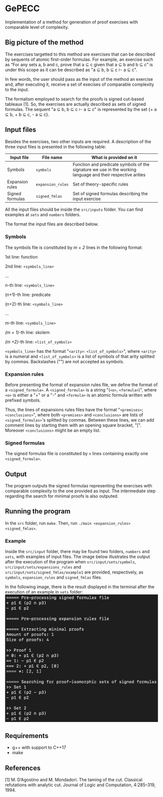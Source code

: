 # GePECC

Implementation of a method for generation of proof exercises with comparable level of complexity.

## Big picture of the method

The exercises targetted to this method are exercises that can be described by sequents of atomic first-order formulas. For example, an exercise such as “For any sets a, b and c, prove that a ⊆ c given that a ⊆ b and b ⊆ c” is under this scope as it can be described as "a ⊆ b, b ⊆ c ⊢ a ⊆ c".

In few words, the user should pass as the input of the method an exercise and, after executing it, receive a set of execises of comparable complexity to the input.

The formalism employed to search for the proofs is signed cut-based tableaux [1]. So, the exercises are actually described as sets of signed formulas. The sequent "a ⊆ b, b ⊆ c ⊢ a ⊆ c" is represented by the set {+ a ⊆ b, + b ⊆ c, - a ⊆ c}.

## Input files

Besides the exercises, two other inputs are required. A description of the three input files is presented in the following table:

| Input file | File name | What is provided on it
|--|--|--|
| Symbols | `symbols` | Function and predicate symbols of the signature we use in the working language and their respective arities |
| Expansion rules | `expansion_rules` | Set of theory-specific rules |
| Signed formulas | `signed_fmlas` | Set of signed formulas describing the input exercise |

All the input files should be inside the `src/inputs` folder. You can find examples at `sets` and `numbers` folders.

The format the input files are described below.


### Symbols

The symbols file is constituted by _m + 2_ lines in the following format: 

1st line: function

2nd line: `<symbols_line>`

...

_n_-th line: `<symbols_line>`

(_n_+1)-th line: predicate

(_n_+2)-th line: `<symbols_line>`

...

_m_-th line: `<symbols_line>`

_(m + 1)_-th line: skolem

_(m +2)_-th line: `<list_of_symbols>`

 
`<symbols_line>` has the format "`<arity>`: `<list_of_symbols>`", where `<arity>` is a numeral and `<list_of_symbols>` is a list of symbols of that arity splitted by commas. Backslashes ("\") are not accepted as symbols.

### Expansion rules

Before presenting the format of expansion rules file, we define the format of a `<signed_formula>`. A `<signed_formula>` is a string "(`<o>`, `<formula>`)", where `<o>` is either a "+" or a "-" and `<formula>` is an atomic formula written with prefixed symbols.

Thus, the lines of expansions rules files have the format "`<premises>`; `<conclusions>`", where both `<premises>` and `<conclusions>` are lists of `<signed_formulas>`'s splitted by commas. Between these lines, we can add comment lines by starting them with an opening square bracket, "[".  Moreover `<conclusions>` might be an empty list.

### Signed formulas

The signed formulas file is constituted by `n` lines containing exactly one `<signed_formula>`.

## Output

The program outputs the signed formulas representing the exercises with comparable complexity to the one provided as input. The intermediate step regarding the search for minimal proofs is also outputed.

## Running the program

In the `src` folder, run `make`. Then, run `./main <expansion_rules> <signed_fmlas>`.

### Example

Inside the `src/input` folder, there may be found two folders, `numbers` and `sets`, with examples of input files. The image below illustrates the output after the execution of the program when `src/input/sets/symbols`, `src/input/sets/expansions_rules` and `src/input/sets/signed_fmlas/example1` are provided, respectively, as `symbols`, `expansion_rules` and `signed_fmlas` files.

In the following image, there is the result displayed in the terminal after the execution of an example in `sets` folder:
![Alt text](src/inputs/sets/signed_fmlas/example1_execution.png?raw=true)

## Requirements

- g++ with support to C++17
- make

## References

[1] M. D’Agostino and M. Mondadori. The taming of the cut. Classical refutations with analytic cut. Journal of Logic and Computation, 4:285–319, 1994.